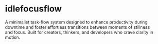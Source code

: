 # idlefocusflow
A minimalist task-flow system designed to enhance productivity during downtime and foster effortless transitions between moments of stillness and focus. Built for creators, thinkers, and developers who crave clarity in motion.
